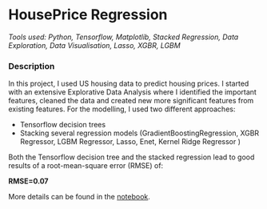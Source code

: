 # HousePrice Regression
*Tools used: Python, Tensorflow, Matplotlib, Stacked Regression, Data Exploration, Data Visualisation, Lasso, XGBR, LGBM*
### Description
In this project, I used US housing data to predict housing prices. I started with an extensive Explorative Data Analysis where I identified the important features, cleaned the data and created new more significant features from existing features. For the modelling, I used two different approaches:
* Tensorflow decision trees
* Stacking several regression models (GradientBoostingRegression, XGBR Regressor, LGBM Regressor, Lasso, Enet, Kernel Ridge Regressor )

Both the Tensorflow decision tree and the stacked regression lead to good results of a root-mean-square error (RMSE) of:

**RMSE=0.07**

More details can be found in the [notebook](https://github.com/jcwons/HousePrice_Regression/blob/main/eda-stacking-and-tensorflow-decision-trees.ipynb).

